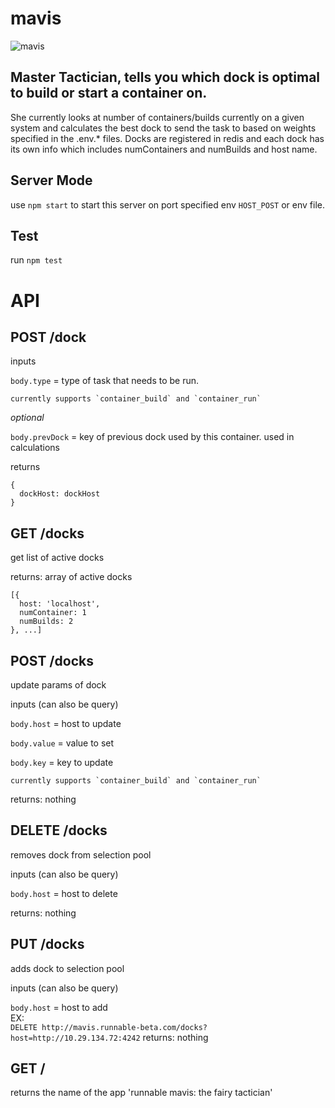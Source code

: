 mavis
=====
![mavis](https://s3.amazonaws.com/uploads.hipchat.com/31372/651154/yf873ynV6eAKs5D/mavis_vermillion_chapter_304_by_alicetweetyx2-d5ihitc.png)


Master Tactician, tells you which dock is optimal to build or start a container on.
-----------------------------------------------------------------------------------
She currently  looks at number of  containers/builds  currently on  a given  system
and  calculates  the best  dock  to  send the task to based on weights specified in
the  .env.* files. Docks  are  registered in redis  and each dock has its own  info
which  includes  numContainers  and  numBuilds  and  host  name.

Server Mode
-----------
use `npm start` to start this server on port specified env `HOST_POST` or env file.

Test
----
run `npm test`

API
===

POST /dock
----------
  inputs

  `body.type` = type of task that needs to be run.
  
    currently supports `container_build` and `container_run`

  *optional*

  `body.prevDock` = key of previous dock used by this container. used in calculations

  returns

  ```
  {
    dockHost: dockHost
  }
  ```

GET /docks
----------
  get list of active docks
  
  returns: array of active docks
  ```
  [{
    host: 'localhost',
    numContainer: 1
    numBuilds: 2
  }, ...]
  ```

POST /docks
----------
  update params of dock
  
  inputs (can also be query)
  
  `body.host` = host to update
  
  `body.value` = value to set
  
  `body.key` = key to update
  
    currently supports `container_build` and `container_run`


  returns: nothing 

DELETE /docks
----------
  removes dock from selection pool
  
  inputs (can also be query)
  
  `body.host` = host to delete

  returns: nothing 
  
PUT /docks
----------
  adds dock to selection pool
  
  inputs (can also be query)
  
  `body.host` = host to add  
  EX:  
  `DELETE http://mavis.runnable-beta.com/docks?host=http://10.29.134.72:4242`
  returns: nothing 

GET /
-----
returns the name of the app 'runnable mavis: the fairy tactician'
